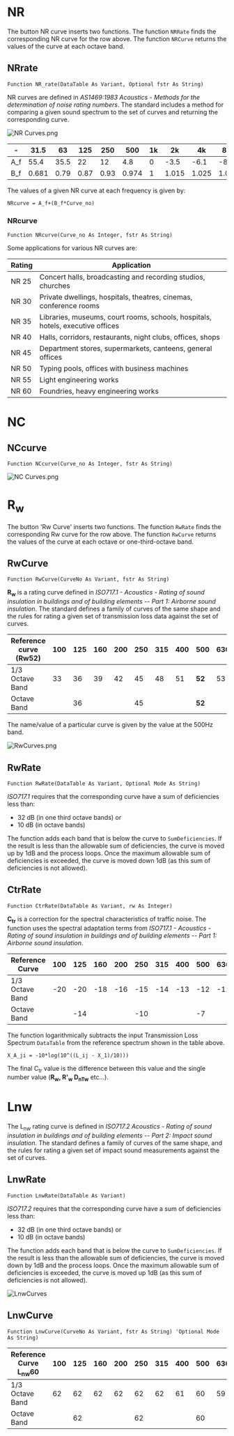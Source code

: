 # NR

The button NR curve inserts two functions. The function `NRRate` finds the corresponding NR curve for the row above. The function `NRCurve` returns the values of the curve at each octave band.

## NRrate

`Function NR_rate(DataTable As Variant, Optional fstr As String)`

NR curves are defined in *AS1469:1983 Acoustics - Methods for the determination of noise rating numbers*. The standard includes a method for comparing a given sound spectrum to the set of curves and returning the corresponding curve.

![NR Curves.png](https://github.com/Moosevellous/Trace/blob/master/img/NR%20curves.png)

|  -  | 31.5 | 63 | 125 | 250 | 500 | 1k | 2k | 4k | 8k | 
| --- | --- | --- | --- | --- | --- | --- | --- | --- | --- | 
| A_f | 55.4 |  35.5 |  22 |  12 |  4.8 |  0 |  -3.5 |  -6.1 |  -8 | 
| B_f | 0.681 |  0.79 |  0.87 |  0.93 |  0.974 |  1 |  1.015 |  1.025 |  1.03 | 

The values of a given NR curve at each frequency is given by:

`NRcurve = A_f+(B_f*Curve_no)`

### NRcurve
`Function NRcurve(Curve_no As Integer, fstr As String)`

Some applications for various NR curves are:

| Rating | Application |
|---|---|
| NR 25 | Concert halls, broadcasting and recording studios, churches  |
| NR 30 | Private dwellings, hospitals, theatres, cinemas, conference rooms  |
| NR 35 | Libraries, museums, court rooms, schools, hospitals, hotels, executive offices |
| NR 40 | Halls, corridors, restaurants, night clubs, offices, shops  |
| NR 45 | Department stores, supermarkets, canteens, general offices |
| NR 50 | Typing pools, offices with business machines  |
| NR 55 | Light engineering works |
| NR 60 | Foundries, heavy engineering works |

# NC

## NCcurve

`Function NCcurve(Curve_no As Integer, fstr As String)`

![NC Curves.png](https://github.com/Moosevellous/Trace/blob/master/img/NC%20curves.png)

# R<sub>w </sub>
The button 'Rw Curve' inserts two functions. The function `RwRate` finds the corresponding Rw curve for the row above. The function `RwCurve` returns the values of the curve at each octave or one-third-octave band.

## RwCurve

`Function RwCurve(CurveNo As Variant, fstr As String) `

**R<sub>w</sub>** is a rating curve defined in *ISO717.1 - Acoustics - Rating of sound insulation in buildings and of building elements -- Part 1: Airborne sound insulation*. The standard defines a family of curves of the same shape and the rules for rating a given set of transmission loss data against the set of curves. 

| Reference curve (Rw52) | 100   | 125   | 160   | 200   | 250  | 315  | 400  | 500  | 630  | 800  | 1k   | 1.25k | 1.6k | 2k   | 2.5k | 3.15k |
|-------|-------|-------|-------|-------|------|------|------|------|------|------|------|-------|------|------|------|-------|
| 1/3 Octave Band | 33   | 36   | 39   | 42   | 45  | 48  | 51  | **52**  | 53  | 54  | 55  | 56   | 56  | 56  | 56  | 56   |
| Octave Band |       | 36   |       |       | 45  |      |      | **52**  |      |      | 55  |       |      | 56  |      |       |

The name/value of a particular curve is given by the value at the 500Hz band. 

![RwCurves.png](https://github.com/Moosevellous/Trace/blob/master/img/RwCurves.png)

## RwRate
`Function RwRate(DataTable As Variant, Optional Mode As String)`

*ISO717.1* requires that the corresponding curve have a sum of deficiencies less than:
- 32 dB (in one third octave bands)
or
- 10 dB (in octave bands)

The function adds each band that is below the curve to `SumDeficiencies`. If the result is less than the allowable sum of deficiencies, the curve is moved up by 1dB and the process loops. Once the maximum allowable sum of deficiencies is exceeded, the curve is moved down 1dB (as this sum of deficiencies is not allowed). 

## CtrRate

`Function CtrRate(DataTable As Variant, rw As Integer)`

**C<sub>tr</sub>** is a correction for the spectral characteristics of traffic noise. The function uses the spectral adaptation terms from *ISO717.1 - Acoustics - Rating of sound insulation in buildings and of building elements -- Part 1: Airborne sound insulation*. 

|Reference Curve| 100   | 125   | 160   | 200 | 250 | 315 | 400 | 500 | 630 | 800  | 1k   | 1.25k | 1.6k | 2k  | 2.5k | 3.15k |
|-----|-------|-------|-------|-----|-----|-----|-----|-----|-----|------|------|-------|------|-----|------|-------|
| 1/3 Octave Band | -20 | -20 | -18 | -16 | -15 | -14 | -13 | -12 | -11 | -9 | -8 | -9  | -10  | -11 | -13  | -15  |
|  Octave Band |     | -14 |     |     | -10 |     |     | -7  |     |    | -4 |     |      |  -6 |      |      |

The function logarithmically subtracts the input Transmission Loss Spectrum `DataTable` from the reference spectrum shown in the table above. 

`X_A_ji = -10*log(10^((L_ij - X_1)/10)))`

The final C<sub>tr</sub> value is the difference between this value and the single number value (**R<sub>w</sub>, R'<sub>w</sub> D<sub>nTw</sub>** etc...). 

# Lnw

The L<sub>nw</sub> rating curve is defined in *ISO717.2 Acoustics - Rating of sound insulation in buildings and of building elements  -- Part 2: Impact sound insulation*. The standard defines a family of curves of the same shape, and the rules for rating a given set of impact sound measurements against the set of curves. 

## LnwRate

`Function LnwRate(DataTable As Variant)`

*ISO717.2* requires that the corresponding curve have a sum of deficiencies less than:
- 32 dB (in one third octave bands)
or
- 10 dB (in octave bands)

The function adds each band that is below the curve to `SumDeficiencies`. If the result is less than the allowable sum of deficiencies, the curve is moved down by 1dB and the process loops. Once the maximum allowable sum of deficiencies is exceeded, the curve is moved up 1dB (as this sum of deficiencies is not allowed). 

![LnwCurves](https://github.com/Moosevellous/Trace/blob/master/img/LnwCurves.png)

## LnwCurve

`Function LnwCurve(CurveNo As Variant, fstr As String) 'Optional Mode As String)`

| Reference Curve L<sub>nw</sub>60 | 100 | 125 | 160 | 200 | 250 | 315 | 400 | 500 | 630 | 800 | 1k | 1.25k | 1.6k | 2k | 2.5k | 3.15k |
|---|-----|-----|-----|-----|-----|-----|-----|-----|-----|-----|----|-------|------|----|------|-------|
|1/3 Octave Band| 62  | 62  | 62  | 62  | 62  | 62  | 61  | 60  | 59  | 58  | 57 | 54    | 51   | 48 | 45   | 42    |
|Octave Band |    |62   |   |   |62 |  |  | 60 |  |  |  57  |  |  |48 | | |


